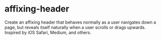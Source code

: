# affixing-header
Create an affixing header that behaves normally as a user navigates down a page, but reveals itself naturally when a user scrolls or drags upwards. Inspired by iOS Safari, Medium, and others.
